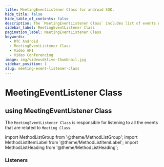 ```yaml
---
title: MeetingEventListener Class for android SDK.
hide_title: false
hide_table_of_contents: false
description: The `MeetingEventListener Class` includes list of events which can be useful for the design custom user interface.
sidebar_label: MeetingEventListener Class
pagination_label: MeetingEventListener Class
keywords:
  - RTC Android
  - MeetingEventListener Class
  - Video API
  - Video Conferencing
image: img/videosdklive-thumbnail.jpg
sidebar_position: 1
slug: meeting-event-listener-class
---
```


# MeetingEventListener Class

## using MeetingEventListener Class

The `MeetingEventListener Class` is responsible for listening to all the events that are related to `Meeting Class`.

import MethodListGroup from '@theme/MethodListGroup';
import MethodListItemLabel from '@theme/MethodListItemLabel';
import MethodListHeading from '@theme/MethodListHeading';

### Listeners

<MethodListGroup>
  <MethodListItemLabel name="__listeners" >
    <MethodListGroup>
      <MethodListHeading heading="Listeners" />
      <MethodListItemLabel name="onMeetingJoined()"  type={"void"} />
      <MethodListItemLabel name="onMeetingLeft()"  type={"void"} />
      <MethodListItemLabel name="onParticipantJoined(Participant participant)"  type={"void"} />
      <MethodListItemLabel name="onParticipantLeft(Participant participant)"  type={"void"} />
      <MethodListItemLabel name="onPresenterChanged(String participantId)"  type={"void"} />
      <MethodListItemLabel name="onSpeakerChanged(String participantId)"  type={"void"} />
      <MethodListItemLabel name="onMainParticipantChanged(Participant participant)"  type={"void"} />
      <MethodListItemLabel name="onEntryRequested(String id, String name)"  type={"void"} />
      <MethodListItemLabel name="onEntryResponded(String id, String decision)"  type={"void"} />
      <MethodListItemLabel name="onRecordingStarted()"  type={"void"} />
      <MethodListItemLabel name="onRecordingStopped()"  type={"void"} />
    </MethodListGroup>
  </MethodListItemLabel>
</MethodListGroup>
